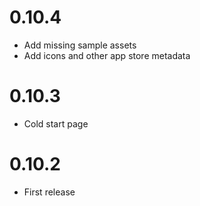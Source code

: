 # 0.10.4
* Add missing sample assets
* Add icons and other app store metadata

# 0.10.3
* Cold start page

# 0.10.2
* First release
